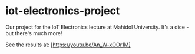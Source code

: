 # iot-electronics-project
Our project for the IoT Electronics lecture at Mahidol University. It's a dice - but there's much more!

See the results at: [https://youtu.be/An_W-xOOr1M]
